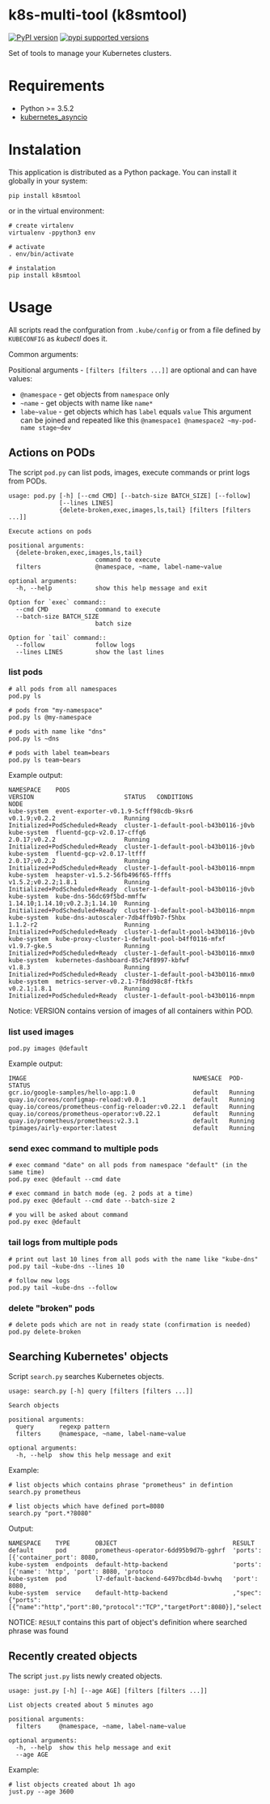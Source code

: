 # k8s-multi-tool (k8smtool)

[![PyPI version](https://badge.fury.io/py/k8smtool.svg)](https://badge.fury.io/py/k8smtool)
[![pypi supported versions](https://img.shields.io/pypi/pyversions/k8smtool.svg)](https://pypi.python.org/pypi/k8smtool)

Set of tools to manage your Kubernetes clusters.

# Requirements

* Python >= 3.5.2
* [kubernetes_asyncio](https://github.com/tomplus/kubernetes_asyncio)

# Instalation

This application is distributed as a Python package. You can install it globally
in your system:

```
pip install k8smtool
```

or in the virtual environment:

```
# create virtalenv
virtualenv -ppython3 env

# activate
. env/bin/activate

# instalation
pip install k8smtool
```

# Usage

All scripts read the confguration from `.kube/config` or from a file defined by `KUBECONFIG` as _kubectl_ does it.

Common arguments:

Positional arguments - `[filters [filters ...]]` are optional and can have values:
* `@namespace` - get objects from `namespace` only
* `~name` - get objects with name like `name*`
* `labe~value` - get objects which has `label` equals `value`
This argument can be joined and repeated like this `@namespace1 @namespace2 ~my-pod-name stage~dev`


## Actions on PODs

The script `pod.py` can list pods, images, execute commands or print logs from PODs.

```
usage: pod.py [-h] [--cmd CMD] [--batch-size BATCH_SIZE] [--follow]
              [--lines LINES]
              {delete-broken,exec,images,ls,tail} [filters [filters ...]]

Execute actions on pods

positional arguments:
  {delete-broken,exec,images,ls,tail}
                        command to execute
  filters               @namespace, ~name, label-name~value

optional arguments:
  -h, --help            show this help message and exit

Option for `exec` command::
  --cmd CMD             command to execute
  --batch-size BATCH_SIZE
                        batch size

Option for `tail` command::
  --follow              follow logs
  --lines LINES         show the last lines
```

### list pods

```
# all pods from all namespaces
pod.py ls

# pods from "my-namespace"
pod.py ls @my-namespace

# pods with name like "dns"
pod.py ls ~dns

# pods with label team=bears
pod.py ls team~bears

```

Example output:

```
NAMESPACE    PODS                                                 VERSION                         STATUS   CONDITIONS                      NODE
kube-system  event-exporter-v0.1.9-5cfff98cdb-9ksr6               v0.1.9;v0.2.2                   Running  Initialized+PodScheduled+Ready  cluster-1-default-pool-b43b0116-j0vb
kube-system  fluentd-gcp-v2.0.17-cffq6                            2.0.17;v0.2.2                   Running  Initialized+PodScheduled+Ready  cluster-1-default-pool-b43b0116-j0vb
kube-system  fluentd-gcp-v2.0.17-ltfff                            2.0.17;v0.2.2                   Running  Initialized+PodScheduled+Ready  cluster-1-default-pool-b43b0116-mnpm
kube-system  heapster-v1.5.2-56fb496f65-ffffs                     v1.5.2;v0.2.2;1.8.1             Running  Initialized+PodScheduled+Ready  cluster-1-default-pool-b43b0116-j0vb
kube-system  kube-dns-56dc69f5bd-mmffw                            1.14.10;1.14.10;v0.2.3;1.14.10  Running  Initialized+PodScheduled+Ready  cluster-1-default-pool-b43b0116-mnpm
kube-system  kube-dns-autoscaler-7db4ffb9b7-f5hbx                 1.1.2-r2                        Running  Initialized+PodScheduled+Ready  cluster-1-default-pool-b43b0116-j0vb
kube-system  kube-proxy-cluster-1-default-pool-b4ff0116-mfxf      v1.9.7-gke.5                    Running  Initialized+PodScheduled+Ready  cluster-1-default-pool-b43b0116-mmx0
kube-system  kubernetes-dashboard-85c74f8997-kbfwf                v1.8.3                          Running  Initialized+PodScheduled+Ready  cluster-1-default-pool-b43b0116-mmx0
kube-system  metrics-server-v0.2.1-7f8dd98c8f-ftkfs               v0.2.1;1.8.1                    Running  Initialized+PodScheduled+Ready  cluster-1-default-pool-b43b0116-mnpm
```

Notice: VERSION contains version of images of all containers within POD.

### list used images

```
pod.py images @default
```

Example output:
```
IMAGE                                              NAMESACE  POD-STATUS
gcr.io/google-samples/hello-app:1.0                default   Running
quay.io/coreos/configmap-reload:v0.0.1             default   Running
quay.io/coreos/prometheus-config-reloader:v0.22.1  default   Running
quay.io/coreos/prometheus-operator:v0.22.1         default   Running
quay.io/prometheus/prometheus:v2.3.1               default   Running
tpimages/airly-exporter:latest                     default   Running
```

### send exec command to multiple pods

```
# exec command "date" on all pods from namespace "default" (in the same time)
pod.py exec @default --cmd date

# exec command in batch mode (eg. 2 pods at a time)
pod.py exec @default --cmd date --batch-size 2

# you will be asked about command
pod.py exec @default
```

### tail logs from multiple pods

```
# print out last 10 lines from all pods with the name like "kube-dns"
pod.py tail ~kube-dns --lines 10

# follow new logs
pod.py tail ~kube-dns --follow
```

### delete "broken" pods

```
# delete pods which are not in ready state (confirmation is needed)
pod.py delete-broken
```

## Searching Kubernetes' objects

Script `search.py` searches Kubernetes objects.

```
usage: search.py [-h] query [filters [filters ...]]

Search objects

positional arguments:
  query       regexp pattern
  filters     @namespace, ~name, label-name~value

optional arguments:
  -h, --help  show this help message and exit
```

Example:

```
# list objects which contains phrase "prometheus" in defintion
search.py prometheus

# list objects which have defined port=8080
search.py "port.*?8080"
```

Output:

```
NAMESPACE    TYPE       OBJECT                                RESULT
default      pod        prometheus-operator-6dd95b9d7b-gghrf  'ports': [{'container_port': 8080,
kube-system  endpoints  default-http-backend                  'ports': [{'name': 'http', 'port': 8080, 'protoco
kube-system  pod        l7-default-backend-6497bcdb4d-bvwhq   'port': 8080,
kube-system  service    default-http-backend                  ,"spec":{"ports":[{"name":"http","port":80,"protocol":"TCP","targetPort":8080}],"select
```

NOTICE: `RESULT` contains this part of object's definition where searched phrase was found


## Recently created objects

The script `just.py` lists newly created objects.

```
usage: just.py [-h] [--age AGE] [filters [filters ...]]

List objects created about 5 minutes ago

positional arguments:
  filters     @namespace, ~name, label-name~value

optional arguments:
  -h, --help  show this help message and exit
  --age AGE
```

Example:

```
# list objects created about 1h ago
just.py --age 3600
```
